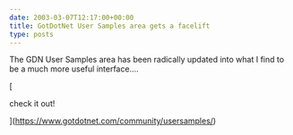 ```yaml
---
date: 2003-03-07T12:17:00+00:00
title: GotDotNet User Samples area gets a facelift
type: posts
---
```

The GDN User Samples area has been radically updated into what I find to be a much more useful interface....

[

check it out!

](https://www.gotdotnet.com/community/usersamples/)
